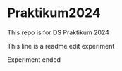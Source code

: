 # Praktikum2024
This repo is for DS Praktikum 2024  

This line is a readme edit experiment 

Experiment ended
